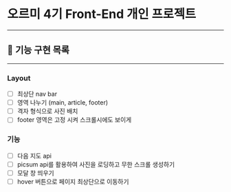 # 오르미 4기 Front-End 개인 프로젝트

---
## 🚀 기능 구현 목록

---
### Layout
- [ ] 최상단 nav bar
- [ ] 영역 나누기 (main, article, footer)
- [ ] 격자 형식으로 사진 배치
- [ ] footer 영역은 고정 시켜 스크롤시에도 보이게

### 기능
- [ ] 다음 지도 api
- [ ] picsum api를 활용하여 사진을 로딩하고 무한 스크롤 생성하기
- [ ] 모달 창 띄우기
- [ ] hover 버튼으로 페이지 최상단으로 이동하기